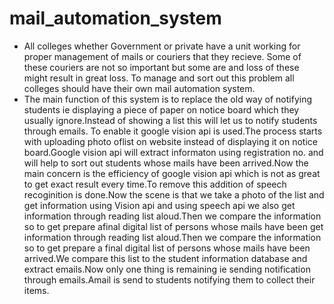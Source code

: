 # mail_automation_system
 * All colleges whether Government or private have a unit working for proper management of mails or couriers that they recieve. Some of these couriers are not so important but some are and loss of these might result in great loss. To manage and sort out this problem all colleges should have their own mail automation system.
 * The main function of this system is to replace the old way of notifying students ie displaying a piece of paper on notice board which they usually ignore.Instead of showing a list this will let us to notify students through emails. To enable it google vision api is used.The process starts with  uploading photo oflist on website instead of displaying it on notice board.Google vision api will extract informaton using registration no. and will help to sort out students whose mails have been arrived.Now the main concern is the efficiency of google vision api which is not as great to get exact result every time.To remove this addition of speech recoginition is done.Now the scene is that we take a photo of the list and get information using Vision api and using speech api we also get information through reading list aloud.Then we compare the information so to get prepare afinal digital list of persons whose mails have been get information through reading list aloud.Then we compare the information so to get prepare a final digital list of persons whose mails have been arrived.We compare this list to the student information	database and extract emails.Now only one thing is remaining ie sending notification through emails.Amail is send to students notifying them to collect their items.

